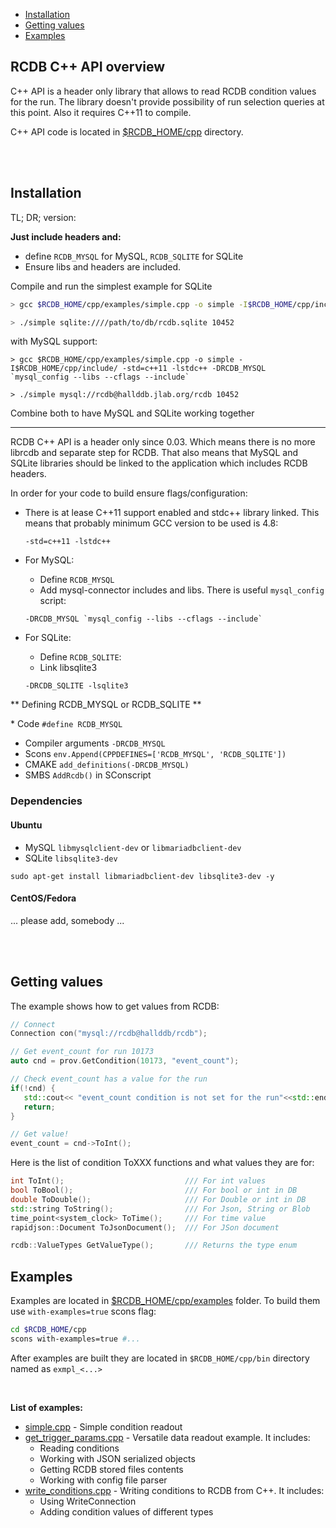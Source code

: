 - [Installation](Cpp#installation)  
- [Getting values](Cpp#getting-values)  
- [Examples](Cpp#examples)

## RCDB C++ API overview

C++ API is a header only library that allows to read RCDB condition values for the run. The library doesn't provide possibility of run selection queries at this point. Also it requires C++11 to compile. 

C++ API code is located in [$RCDB_HOME/cpp](https://github.com/JeffersonLab/rcdb/tree/master/cpp) directory. 

<br/>
<br/>

## Installation

TL; DR; version:  

**Just include headers and:**

* define ```RCDB_MYSQL``` for MySQL,  ```RCDB_SQLITE``` for SQLite
* Ensure libs and headers are included. 

Compile and run the simplest example for SQLite

```bash 
> gcc $RCDB_HOME/cpp/examples/simple.cpp -o simple -I$RCDB_HOME/cpp/include/ -std=c++11 -lstdc++ -lsqlite3 -DRCDB_SQLITE 

> ./simple sqlite:////path/to/db/rcdb.sqlite 10452
```

with MySQL support:
```
> gcc $RCDB_HOME/cpp/examples/simple.cpp -o simple -I$RCDB_HOME/cpp/include/ -std=c++11 -lstdc++ -DRCDB_MYSQL `mysql_config --libs --cflags --include`

> ./simple mysql://rcdb@hallddb.jlab.org/rcdb 10452
```

Combine both to have MySQL and SQLite working together

---

RCDB C++ API is a header only since 0.03. Which means there is no more librcdb and separate step for RCDB. 
That also means that MySQL and SQLite libraries should be linked to the application which includes RCDB headers. 

In order for your code to build ensure flags/configuration:

* There is at lease C++11 support enabled and stdc++ library linked. This means that probably minimum GCC version to be used is 4.8:
  
    ```-std=c++11 -lstdc++```

* For MySQL:

     * Define ```RCDB_MYSQL``` 
     * Add mysql-connector includes and libs. There is useful ```mysql_config``` script:

     ``` -DRCDB_MYSQL `mysql_config --libs --cflags --include` ```

* For SQLite:

     * Define ```RCDB_SQLITE```:
     * Link libsqlite3 

     ``` -DRCDB_SQLITE -lsqlite3 ```


** Defining RCDB_MYSQL or RCDB_SQLITE **


​* Code ```#define RCDB_MYSQL```
* Compiler arguments ```-DRCDB_MYSQL```
* Scons ```env.Append(CPPDEFINES=['RCDB_MYSQL', 'RCDB_SQLITE'])```
* CMAKE ```add_definitions(-DRCDB_MYSQL)```
* SMBS ```AddRcdb()``` in SConscript


### Dependencies

#### Ubuntu

* MySQL ```libmysqlclient-dev``` or ```libmariadbclient-dev```
* SQLite ```libsqlite3-dev```

```sudo apt-get install libmariadbclient-dev libsqlite3-dev -y```

#### CentOS/Fedora

... please add, somebody ...

<br/>
<br/>

## Getting values

The example shows how to get values from RCDB:

```cpp
// Connect
Connection con("mysql://rcdb@hallddb/rcdb");

// Get event_count for run 10173
auto cnd = prov.GetCondition(10173, "event_count");

// Check event_count has a value for the run
if(!cnd) {
   std::cout<< "event_count condition is not set for the run"<<std::endl;
   return;
}

// Get value!
event_count = cnd->ToInt();
```

Here is the list of condition ToXXX functions and what values they are for:

```cpp
int ToInt();                           /// For int values
bool ToBool();                         /// For bool or int in DB
double ToDouble();                     /// For Double or int in DB
std::string ToString();                /// For Json, String or Blob
time_point<system_clock> ToTime();     /// For time value
rapidjson::Document ToJsonDocument();  /// For JSon document

rcdb::ValueTypes GetValueType();       /// Returns the type enum
```

## Examples

Examples are located in [$RCDB_HOME/cpp/examples](https://github.com/JeffersonLab/rcdb/tree/master/cpp/examples) folder. To build them use `with-examples=true` scons flag:

```bash
cd $RCDB_HOME/cpp
scons with-examples=true #...
```

After examples are built they are located in `$RCDB_HOME/cpp/bin` directory named as `exmpl_<...>`

<br>

**List of examples:**

* [simple.cpp](https://github.com/JeffersonLab/rcdb/blob/master/cpp/examples/simple.cpp) - Simple condition readout
* [get_trigger_params.cpp](https://github.com/JeffersonLab/rcdb/blob/master/cpp/examples/get_trigger_params.cpp) - Versatile data readout example. It includes:  
     * Reading conditions
     * Working with JSON serialized objects
     * Getting RCDB stored files contents
     * Working with config file parser
* [write_conditions.cpp](https://github.com/JeffersonLab/rcdb/blob/master/cpp/examples/write_conditions.cpp) - Writing conditions to RCDB from C++. It includes:  
     * Using WriteConnection
     * Adding condition values of different types




